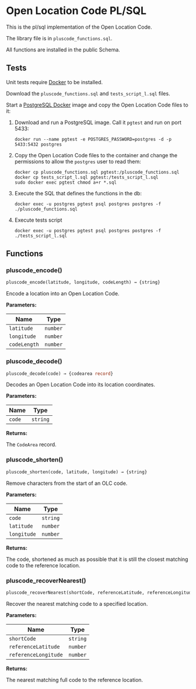 # Open Location Code PL/SQL

This is the pl/sql implementation of the Open Location Code.

The library file is in `pluscode_functions.sql`.

All functions are installed in the public Schema.

## Tests

Unit tests require [Docker](https://www.docker.com/) to be installed.

Download the `pluscode_functions.sql` and `tests_script_l.sql` files.

Start a [PostgreSQL Docker](https://hub.docker.com/_/postgres) image and copy the Open Location Code files to it:

1. Download and run a PostgreSQL image. Call it `pgtest` and run on port 5433:

    ```shell
    docker run --name pgtest -e POSTGRES_PASSWORD=postgres -d -p 5433:5432 postgres
    ```

1. Copy the Open Location Code files to the container and change the permissions to allow the `postgres` user to read them:

    ```shell
    docker cp pluscode_functions.sql pgtest:/pluscode_functions.sql
    docker cp tests_script_l.sql pgtest:/tests_script_l.sql
    sudo docker exec pgtest chmod a+r *.sql
    ```

1. Execute the SQL that defines the functions in the db:

    ```shell
    docker exec -u postgres pgtest psql postgres postgres -f ./pluscode_functions.sql
    ```

1. Execute tests script

    ```shell
    docker exec -u postgres pgtest psql postgres postgres -f ./tests_script_l.sql
    ```

## Functions

### pluscode_encode()

```sql
pluscode_encode(latitude, longitude, codeLength) → {string}
```

Encode a location into an Open Location Code.

**Parameters:**

| Name | Type |
|------|------|
| `latitude` | `number` |
| `longitude` | `number` |
| `codeLength` | `number` |

### pluscode_decode()

```sql
pluscode_decode(code) → {codearea record}
```

Decodes an Open Location Code into its location coordinates.

**Parameters:**

| Name | Type |
|------|------|
| `code` | `string` |

**Returns:**

The `CodeArea` record.

### pluscode_shorten()

```sql
pluscode_shorten(code, latitude, longitude) → {string}
```

Remove characters from the start of an OLC code.

**Parameters:**

| Name | Type |
|------|------|
| `code` | `string` |
| `latitude` | `number` |
| `longitude` | `number` |

**Returns:**

The code, shortened as much as possible that it is still the closest matching
code to the reference location.

### pluscode_recoverNearest()

```sql
pluscode_recoverNearest(shortCode, referenceLatitude, referenceLongitude) → {string}
```

Recover the nearest matching code to a specified location.

**Parameters:**

| Name | Type |
|------|------|
| `shortCode` | `string` |
| `referenceLatitude` | `number` |
| `referenceLongitude` | `number` |

**Returns:**

The nearest matching full code to the reference location.

